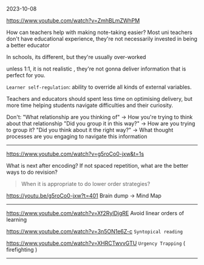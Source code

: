 2023-10-08

<https://www.youtube.com/watch?v=ZmhBLmZWhPM>

How can teachers help with making note-taking easier?
Most uni teachers don't have educational experience, they're not necessarily
invested in being a better educator

In schools, its different, but they're usually over-worked

unless 1:1, it is not realistic , they're not gonna deliver information that is
perfect for you.

`Learner self-regulation`: ability to override all kinds of external variables.

Teachers and educators should spent less time on optimising delivery, but more
time helping students navigate difficulties and their curiosity.

Don't:
"What relationship are you thinking of" -> How you're trying to think about that relationship
"Did you group it in this way?" -> How are you trying to group it?
"Did you think about it the right way?" -> What thought processes are you engaging to navigate this information

___

<https://www.youtube.com/watch?v=g5roCo0-jxw&t=1s>

What is next after encoding?
If not spaced repetition, what are the better ways to do revision?

> When it is appropriate to do lower order strategies?

<https://youtu.be/g5roCo0-jxw?t=401>
Brain dump -> Mind Map

___

<https://www.youtube.com/watch?v=Xf2RylDjgRE>
Avoid linear orders of learning

<https://www.youtube.com/watch?v=3n5ON1e6Z-c>
`Syntopical reading`

<https://www.youtube.com/watch?v=XHRCTwvvGTU>
`Urgency Trapping` ( firefighting )

___
